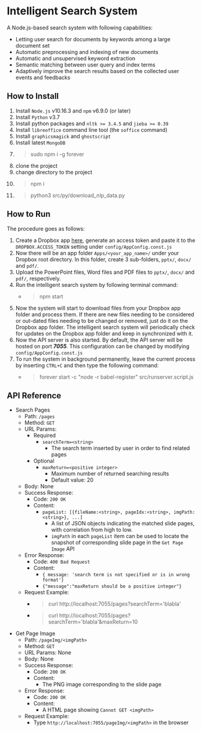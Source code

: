 # Intelligent Search System
A Node.js-based search system with following capabilities:
- Letting user search for documents by keywords among a large document set
- Automatic preprocessing and indexing of new documents
- Automatic and unsupervised keyword extraction
- Semantic matching between user query and index terms
- Adaptively improve the search results based on the collected user events and feedbacks

## How to Install
1. Install `Node.js` v10.16.3 and `npm` v6.9.0 (or later)
2. Install `Python` v3.7
3. Install python packages and `nltk >= 3.4.5` and `jieba >= 0.39`
4. Install `libreoffice` command line tool (the `soffice` command)
5. Install `graphicsmagick` and `ghostscript`
6. Install latest `MongoDB`
7. > sudo npm i -g forever
8. clone the project
9. change directory to the project
10. > npm i
11. > python3 src/py/download_nlp_data.py

## How to Run
The procedure goes as follows:
1. Create a Dropbox app [here](https://www.dropbox.com/developers/apps), generate an access token and paste it to the `DROPBOX.ACCESS_TOKEN` setting under `config/AppConfig.const.js`
2. Now there will be an app folder `Apps/<your_app_name>/` under your Dropbox root directory. In this folder, create 3 sub-folders, `pptx/`, `docx/` and `pdf/`.
3. Upload the PowerPoint files, Word files and PDF files to `pptx/`, `docx/` and `pdf/`, respectively.
4. Run the intelligent search system by following terminal command:
    - > npm start
5. Now the system will start to download files from your Dropbox app folder and process them. If there are new files needing to be considered or out-dated files needing to be changed or removed, just do it on the Dropbox app folder. The intelligent search system will periodically check for updates on the Dropbox app folder and keep in synchronized with it.
6. Now the API server is also started. By default, the API server will be hosted on port ***7055***. This configuration can be changed by modifying `config/AppConfig.const.js`
8. To run the system in background permanently, leave the current process by inserting `CTRL+C` and then type the following command:
    - > forever start -c "node -r babel-register" src/runserver.script.js

## API Reference
- Search Pages
  - Path: `/pages`
  - Method: `GET`
  - URL Params:
    - Required
      - `searchTerm=<string>`
        - The search term inserted by user in order to find related pages
    - Optional
      - `maxReturn=<positive integer>`
        - Maximum number of returned searching results
        - Default value: 20
  - Body: None
  - Success Response:
    - Code: `200 OK`
    - Content:
      - `pageList: [{fileName:<string>, pageIdx:<string>, imgPath:<string>}, ...]`
        - A list of JSON objects indicating the matched slide pages, with correlation from high to low.
        - `imgPath` in each `pageList` item can be used to locate the snapshot of corresponding slide page in the `Get Page Image` API
  - Error Response:
    - Code: `400 Bad Request`
    - Content:
      - `{ message: 'search term is not specified or is in wrong format'}`
      - `{"message":"maxReturn should be a positive integer"}`
  - Request Example:
    - > curl http://localhost:7055/pages?searchTerm='blabla'
    - > curl http://localhost:7055/pages?searchTerm='blabla'&maxReturn=10
- Get Page Image
  - Path: `/pageImg/<imgPath>`
  - Method: `GET`
  - URL Params: None
  - Body: None
  - Success Response:
    - Code: `200 OK`
    - Content:
      - The PNG image corresponding to the slide page
  - Error Response:
    - Code: `200 OK`
    - Content:
      -  A HTML page showing `Cannot GET <imgPath>`
  - Request Example:
    - Type `http://localhost:7055/pageImg/<imgPath>` in the browser
